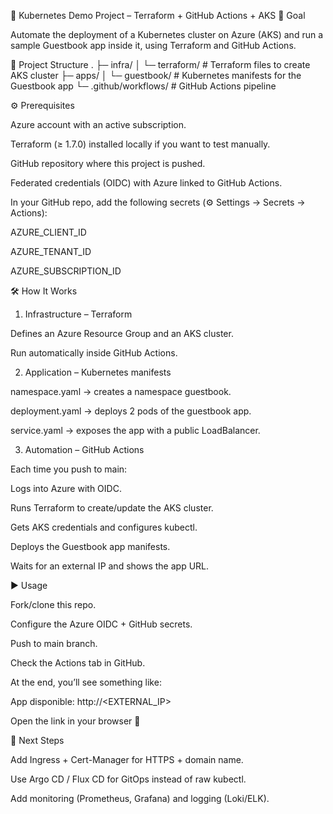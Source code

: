 🚀 Kubernetes Demo Project – Terraform + GitHub Actions + AKS
🎯 Goal

Automate the deployment of a Kubernetes cluster on Azure (AKS) and run a sample Guestbook app inside it, using Terraform and GitHub Actions.

📂 Project Structure
.
├─ infra/
│  └─ terraform/       # Terraform files to create AKS cluster
├─ apps/
│  └─ guestbook/       # Kubernetes manifests for the Guestbook app
└─ .github/workflows/  # GitHub Actions pipeline

⚙️ Prerequisites

Azure account with an active subscription.

Terraform (≥ 1.7.0) installed locally if you want to test manually.

GitHub repository where this project is pushed.

Federated credentials (OIDC) with Azure linked to GitHub Actions.

In your GitHub repo, add the following secrets (⚙️ Settings → Secrets → Actions):

AZURE_CLIENT_ID

AZURE_TENANT_ID

AZURE_SUBSCRIPTION_ID

🛠️ How It Works
1. Infrastructure – Terraform

Defines an Azure Resource Group and an AKS cluster.

Run automatically inside GitHub Actions.

2. Application – Kubernetes manifests

namespace.yaml → creates a namespace guestbook.

deployment.yaml → deploys 2 pods of the guestbook app.

service.yaml → exposes the app with a public LoadBalancer.

3. Automation – GitHub Actions

Each time you push to main:

Logs into Azure with OIDC.

Runs Terraform to create/update the AKS cluster.

Gets AKS credentials and configures kubectl.

Deploys the Guestbook app manifests.

Waits for an external IP and shows the app URL.

▶️ Usage

Fork/clone this repo.

Configure the Azure OIDC + GitHub secrets.

Push to main branch.

Check the Actions tab in GitHub.

At the end, you’ll see something like:

App disponible: http://<EXTERNAL_IP>


Open the link in your browser 🎉

🔮 Next Steps

Add Ingress + Cert-Manager for HTTPS + domain name.

Use Argo CD / Flux CD for GitOps instead of raw kubectl.

Add monitoring (Prometheus, Grafana) and logging (Loki/ELK).
